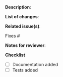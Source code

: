 <!-- Before submitting please read our CONTRIBUTING.md guide -->
**Description**:
<!-- One or two line summary of why this PR is needed -->

**List of changes**:
<!--
A list of changes in imperative, present tense for use in the commit message or changelog. Example:
- Add config property
- Change column name
- Remove ...
-->

**Related issue(s)**:

Fixes #<!--issue number-->

**Notes for reviewer**:
<!-- Provide screenshots, log output, performance numbers, PR status, etc. -->

**Checklist**

- [ ] Documentation added
- [ ] Tests added
